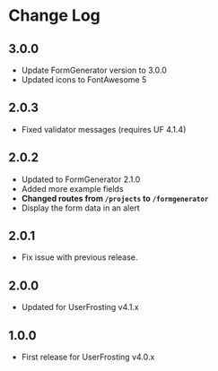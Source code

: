 # Change Log

## 3.0.0
- Update FormGenerator version to 3.0.0
- Updated icons to FontAwesome 5

## 2.0.3
- Fixed validator messages (requires UF 4.1.4)

## 2.0.2
- Updated to FormGenerator 2.1.0
- Added more example fields
- **Changed routes from `/projects` to `/formgenerator`**
- Display the form data in an alert

## 2.0.1
- Fix issue with previous release.

## 2.0.0
- Updated for UserFrosting v4.1.x

## 1.0.0
- First release for UserFrosting v4.0.x
